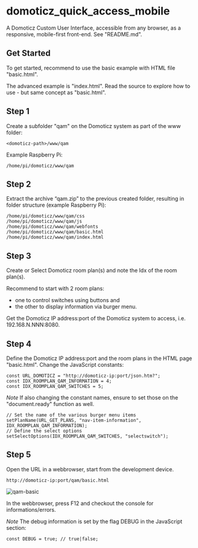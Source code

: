 # domoticz_quick_access_mobile
A Domoticz Custom User Interface, accessible from any browser, as a responsive, mobile-first front-end. 
See "README.md".

## Get Started
To get started, recommend to use the basic example with HTML file "basic.html".

The advanced example is "index.html". Read the source to explore how to use - but same concept as "basic.html".

## Step 1
Create a subfolder "qam" on the Domoticz system as part of the www folder:
```
<domoticz-path>/www/qam
```
Example Raspberry Pi: 
```
/home/pi/domoticz/www/qam
```

## Step 2
Extract the archive “qam.zip” to the previous created folder, resulting in folder structure (example Raspberry Pi):
```
/home/pi/domoticz/www/qam/css
/home/pi/domoticz/www/qam/js
/home/pi/domoticz/www/qam/webfonts
/home/pi/domoticz/www/qam/basic.html
/home/pi/domoticz/www/qam/index.html
```

## Step 3
Create or Select Domoticz room plan(s) and note the Idx of the room plan(s).

Recommend to start with 2 room plans:
* one to control switches using buttons and
* the other to display information via burger menu.

Get the Domoticz IP address:port of the Domoticz system to access, i.e. 192.168.N.NNN:8080.

## Step 4
Define the Domoticz IP address:port and the room plans in the HTML page "basic.html".
Change the JavaScript constants:
```
const URL_DOMOTICZ = "http://domoticz-ip:port/json.htm?";
const IDX_ROOMPLAN_QAM_INFORMATION = 4;
const IDX_ROOMPLAN_QAM_SWITCHES = 5;
```
_Note_
If also changing the constant names, ensure to set those on the "document.ready" function as well.
```
// Set the name of the various burger menu items
setPlanName(URL_GET_PLANS, "nav-item-information", IDX_ROOMPLAN_QAM_INFORMATION);
// Define the select options
setSelectOptions(IDX_ROOMPLAN_QAM_SWITCHES, "selectswitch");
```

## Step 5
Open the URL in a webbrowser, start from the development device.
```
http://domoticz-ip:port/qam/basic.html
```

![qam-basic](https://user-images.githubusercontent.com/47274144/95470790-7eefad80-0981-11eb-8e7a-d74d004adb12.png)

In the webbrowser, press F12 and checkout the console for informations/errors.

_Note_
The debug information is set by the flag DEBUG in the JavaScript section:
```
const DEBUG = true;	// true|false;
```
